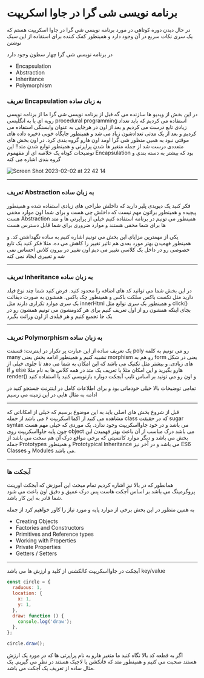 # برنامه نویسی شی گرا در جاوا اسکریپت

در حال دیدن دوره کوتاهی در مورد برنامه نویسی شی گرا در جاوا اسکریپت هستم که یک سری نکات سریع در آن وجود دارد و همینطور کمک کننده برای استفاده از این سبک نوشتن


در برنامه نویسی شی گرا چهار سطون وجود دارد

- Encapsulation 
- Abstraction 
- Inheritance 
- Polymorphism


### تعریف Encapsulation به زبان ساده

در این بخش از ویدیو ها سازنده می گه قبل از برنامه نویسی شی گرا ما از برنامه نویسی رویه ای یا به انگلیسی procedural programming استفاده می کردیم که باید تعداد زیادی تابع درست می کردیم و بعد از اون در هرجایی به عنوان وابستگی استفاده می کردیم و بعد از یک مدتی تعدادشون زیاد می شد و همینطور جایگاه خوبی ذخیره داده های موقتی نبود به همین منظور شی گرا اومد اون هارو گروه بندی کرد. 
در اون بخش های متعددی درست شد از جمله متغیر ها شدن پراپرتی و همینطور توابع شدن متد!! این توضیحات کوتاه یک خلاصه ای از مفهموم Encapsulation بود که بیشتر به دسته بندی و گروه بندی اشاره می کنه

![Screen Shot 2023-02-02 at 22 42 14](https://user-images.githubusercontent.com/8413604/216427408-4ddf3b9e-45b4-4012-9d32-647ef8e06634.png)



---

### تعریف Abstraction به زبان ساده

فکر کنید یک دیویدی پلیر دارید که داخلش طراحی های زیادی استفاده شده و همینطور پیچیده و همینطور براتون مهم نیست که داخلش چی هست و برای شما اون موارد مخفی هست Abstraction همینطور می تونیم در برنامه استفاده کنیم خیلی از پراپرتی ها و متد ها برای شما مخفی هستند و موارد ضروری برای شما قابل دسترس هست

یکی از مهمترین مزایای این بخش می تونیم اشاره کنیم به ساده نگهداشتن کد. و همینطور فهمیدن بهتر
مورد بعدی هم تاثیر تغییر را کاهش می ده. مثلا فکر کنید یک تابع خصوصی رو در داخل یک کلاسی تغییر می دیم اون تغییر در بیرون کلاس احساس نمی شه و تغییری ایجاد نمی کنه

---


### تعریف Inheritance به زبان ساده

در این بخش شما می توانید کد های اضافه را محدود کنید. فرض کنید شما چند نوع فیلد دارید مثل تکست باکس سلکت باکس و همینطور چک باکس. همشون به صورت دیفالت یک سری موارد تکراری دارند مثل innerHtml و همینطور یک سری توابع مثل click() بجای اینکه همشون رو از اول تعریف کنیم برای هر کدومشون می تونیم همشون رو در یک جا تجمیع کنیم و هر فیلدی از اون وراثت بگیرد

---

### تعریف Polymorphism به زبان ساده

یک تعریف ساده از این عبارت پر تکرار در اینترنت: قسمت poly رو می تونیم به کلمه many تشبیه کنیم و همینطور ادامه بخش یعنی morphism رو هم به form یعنی در شکل های زیادی. و بیشتر مثل تکنیک می باشد که این امکان به شما می دهد تا جلوی خیلی از if و else هارو بگیرید و این امکان مثلا با تعریف یک متد در همه کلاس ها به نام مثلا render() و اون رو می تونید بر اساس تایپ آبجکت دوباره بازنویسی کنید یا استفاده کنید


تمامی توضیحات بالا خیلی خودمانی بود و برای اطلاعات کامل در اینترنت جستجو کنید در ادامه به مثال هایی در این زمینه می رسیم

---

قبل از شروع بخش های اصلی باید به این موضوع برسیم که خیلی از امکاناتی که مشاهده می کنید از اکما اسکریپت ۶ می باشد از جمله class که در حقیقت sugar syntax می باشد و در خود جاوااسکریپت وجود ندارد. یک موردی که خیلی مهم هست چون پایه جاوااسکریپت روی object می باشد درک مناسب از آن باعث بهتر فهمیدن این بخش می باشد و دیگر موارد کانسپتی که برخی مواقع درک آن هم سخت می باشد از جمله Prototypes  و همینطور Prototypical Inheritance می باشد و در آخر نیز ES6 Classes و Modules می باشد.



---

### آبجکت ها
همانطور که در بالا نیز اشاره کردیم تمام مبحث این آموزش که آبجکت اورینت پروگرمینگ می باشد بر اساس آجکت هاست پس درک عمیق و دقیق اون باعث می شود شما قادر به این کار باشد.


به همین منظور در این بخش برخی از موارد پایه و مورد نیاز را کاور خواهیم کرد از جمله 

- Creating Objects
- Factories and Constructors
- Primitives and Reference types
- Working with Properties
- Private Properties
- Getters / Setters

---

آبجکت در جاوااسکریپت کالکشنی از کلید و ارزش ها می باشد key/value
```javascript
const circle = {
  raduous: 1,
  location: {
    x: 1,
    y: 1,
  },
  draw: function () {
    console.log('draw');
  },
};

circle.draw();
```

اگر به قطعه کد بالا نگاه کنید ما متغیر هارو به نام پراپرتی ها که در مورد یک ارزش هستند صحبت می کنیم و همینطور متد که فانکشن یا لاجیک هستند در نظر می گیریم. یک مثال ساده از تعریف یک آجکت می باشد.
